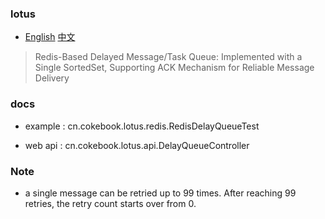 ### lotus

-  [English](./README.md)  [中文](./README.CN.md)

> Redis-Based Delayed Message/Task Queue: Implemented with a Single SortedSet, Supporting ACK Mechanism for Reliable
> Message Delivery

### docs

- example : cn.cokebook.lotus.redis.RedisDelayQueueTest

- web api :  cn.cokebook.lotus.api.DelayQueueController

### Note

- a single message can be retried up to 99 times. After reaching 99 retries, the retry count starts over from 0.